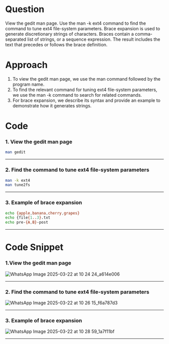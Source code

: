 # Question
View the gedit man page.
Use the man -k ext4 command to find the command to tune ext4 file-system parameters. 
Brace expansion is used to generate discretionary strings of characters.
Braces contain a comma-separated list of strings,
or a sequence expression. The result includes the text that precedes or follows the brace definition.

# Approach
1. To view the gedit man page, we use the man command followed by the program name.
2. To find the relevant command for tuning ext4 file-system parameters, we use the man -k command to search for related commands.
3. For brace expansion, we describe its syntax and provide an example to demonstrate how it generates strings.

# Code

### 1. View the gedit man page
```bash
man gedit
```
---

### 2. Find the command to tune ext4 file-system parameters
```bash
man -k ext4
man tune2fs
```
---
### 3. Example of brace expansion
```bash
echo {apple,banana,cherry,grapes}
echo {file{1..3}.txt
echo pre-{A,B}-post
```

---

# Code Snippet

### 1.View the gedit man page

![WhatsApp Image 2025-03-22 at 10 24 24_a614e006](https://github.com/user-attachments/assets/bce08ac9-6013-4a0f-83e2-0819dd10e493)

---

### 2. Find the command to tune ext4 file-system parameters

![WhatsApp Image 2025-03-22 at 10 26 15_f6a787d3](https://github.com/user-attachments/assets/bb0757ea-7c24-4ca2-819a-d34cd60652d1)

---

### 3. Example of brace expansion

![WhatsApp Image 2025-03-22 at 10 28 59_1a7f11bf](https://github.com/user-attachments/assets/b8537925-ce07-411d-a1c7-63c840a9d6fc)

---

